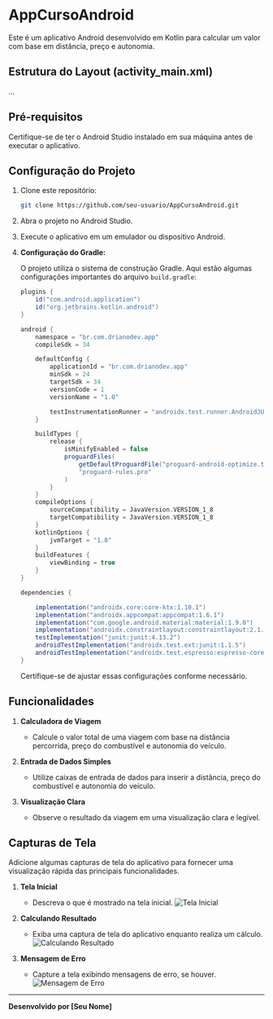 # AppCursoAndroid

Este é um aplicativo Android desenvolvido em Kotlin para calcular um valor com base em distância, preço e autonomia.

## Estrutura do Layout (activity_main.xml)

...

## Pré-requisitos

Certifique-se de ter o Android Studio instalado em sua máquina antes de executar o aplicativo.

## Configuração do Projeto

1. Clone este repositório:

   ```bash
   git clone https://github.com/seu-usuario/AppCursoAndroid.git
   ```

2. Abra o projeto no Android Studio.

3. Execute o aplicativo em um emulador ou dispositivo Android.

4. **Configuração do Gradle:**

   O projeto utiliza o sistema de construção Gradle. Aqui estão algumas configurações importantes do arquivo `build.gradle`:

   ```gradle
   plugins {
       id("com.android.application")
       id("org.jetbrains.kotlin.android")
   }

   android {
       namespace = "br.com.drianodev.app"
       compileSdk = 34

       defaultConfig {
           applicationId = "br.com.drianodev.app"
           minSdk = 24
           targetSdk = 34
           versionCode = 1
           versionName = "1.0"

           testInstrumentationRunner = "androidx.test.runner.AndroidJUnitRunner"
       }

       buildTypes {
           release {
               isMinifyEnabled = false
               proguardFiles(
                   getDefaultProguardFile("proguard-android-optimize.txt"),
                   "proguard-rules.pro"
               )
           }
       }
       compileOptions {
           sourceCompatibility = JavaVersion.VERSION_1_8
           targetCompatibility = JavaVersion.VERSION_1_8
       }
       kotlinOptions {
           jvmTarget = "1.8"
       }
       buildFeatures {
           viewBinding = true
       }
   }

   dependencies {

       implementation("androidx.core:core-ktx:1.10.1")
       implementation("androidx.appcompat:appcompat:1.6.1")
       implementation("com.google.android.material:material:1.9.0")
       implementation("androidx.constraintlayout:constraintlayout:2.1.4")
       testImplementation("junit:junit:4.13.2")
       androidTestImplementation("androidx.test.ext:junit:1.1.5")
       androidTestImplementation("androidx.test.espresso:espresso-core:3.5.1")
   }
   ```

   Certifique-se de ajustar essas configurações conforme necessário.

## Funcionalidades

1. **Calculadora de Viagem**
    - Calcule o valor total de uma viagem com base na distância percorrida, preço do combustível e autonomia do veículo.

2. **Entrada de Dados Simples**
    - Utilize caixas de entrada de dados para inserir a distância, preço do combustível e autonomia do veículo.

3. **Visualização Clara**
    - Observe o resultado da viagem em uma visualização clara e legível.

## Capturas de Tela

Adicione algumas capturas de tela do aplicativo para fornecer uma visualização rápida das principais funcionalidades.

1. **Tela Inicial**
    - Descreva o que é mostrado na tela inicial.
      ![Tela Inicial](screenshots/tela_inicial.png)

2. **Calculando Resultado**
    - Exiba uma captura de tela do aplicativo enquanto realiza um cálculo.
      ![Calculando Resultado](screenshots/calculando_resultado.png)

3. **Mensagem de Erro**
    - Capture a tela exibindo mensagens de erro, se houver.
      ![Mensagem de Erro](screenshots/mensagem_erro.png)

---
**Desenvolvido por [Seu Nome]**
```